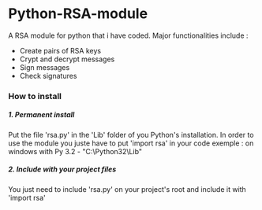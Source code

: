 # Python-RSA-module
A RSA module for python that i have coded. Major functionalities include :
  - Create pairs of RSA keys
  - Crypt and decrypt messages
  - Sign messages
  - Check signatures
  
### How to install
##### 1. Permanent install
  Put the file 'rsa.py' in the 'Lib' folder of you Python's installation. In order to use the module you juste have to put 'import rsa' in your code
  exemple : on windows with Py 3.2 - "C:\Python32\Lib"
##### 2. Include with your project files
  You just need to include 'rsa.py' on your project's root and include it with 'import rsa'
